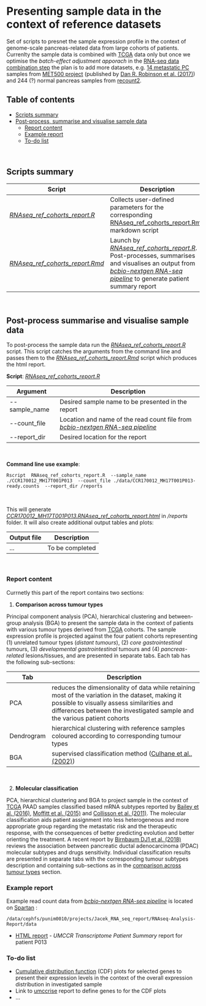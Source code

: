 # Presenting sample data in the context of reference datasets

Set of scripts to presnet the sample expression profile in the context of genome-scale pancreas-related data from large cohorts of patients. Currenlty the sample data is combined with [TCGA](https://cancergenome.nih.gov/) data only but once we optimise the *batch-effect adjustment apporach* in the [RNA-seq data combination step](https://github.com/umccr/RNA-seq-analysis/tree/master/readcount-analysis) the plan is to add more datasets, e.g. [14 metastatic PC](https://met500.path.med.umich.edu/datasets) samples from [MET500 project](https://met500.path.med.umich.edu/) (published by [Dan R. Robinson et al. (2017)](https://www-nature-com.ezp.lib.unimelb.edu.au/articles/nature23306)) and 244 (?) normal pancreas samples from [recount2](https://www.bioconductor.org/help/course-materials/2017/BioC2017/Day1/Workshops/RNAseq/doc/recount-workshop.html).


## Table of contents

<!-- vim-markdown-toc GFM -->
* [Scripts summary](#scripts-summary)
* [Post-process, summarise and visualise sample data](#post-process-summarise-and-visualise-sample-data)
  * [Report content](#report-content)
  * [Example report](#example-report)
  * [To-do list](#to-do-list)


<!-- vim-markdown-toc -->
<br>


## Scripts summary

Script | Description | Packages
------------ | ------------ | ------------
*[RNAseq_ref_cohorts_report.R](RNAseq_ref_cohorts_report.R)* | Collects user-defined parameters for the corresponding [RNAseq_ref_cohorts_report.Rmd](RNAseq_ref_cohorts_report.Rmd) markdown script |  *[optparse](https://cran.r-project.org/web/packages/optparse/optparse.pdf)* <br> *[knitr](https://cran.r-project.org/web/packages/knitr/knitr.pdf)*
*[RNAseq_ref_cohorts_report.Rmd](RNAseq_ref_cohorts_report.Rmd)* | Launch by *[RNAseq_ref_cohorts_report.R](RNAseq_ref_cohorts_report.R)*. Post-processes, summarises and visualises an output from *[bcbio-nextgen RNA-seq pipeline](https://bcbio-nextgen.readthedocs.io/en/latest/contents/pipelines.html#rna-seq)* to generate patient summary report <br> | *[edgeR](https://bioconductor.org/packages/release/bioc/html/edgeR.html)* <br> *[preprocessCore](https://www.bioconductor.org/packages/release/bioc/html/preprocessCore.html)* <br> *[plotly](https://plot.ly/r/)* <br> *[ClassDiscovery](https://cran.r-project.org/web/packages/ClassDiscovery/index.html)* <br> *[plotly](https://plot.ly/r/)* <br> *[made4](https://bioconductor.org/packages/release/bioc/html/made4.html)* <br> *[ade4](https://cran.r-project.org/web/packages/ade4/index.html)*
<br />


## Post-process summarise and visualise sample data

To post-process the sample data run the *[RNAseq_ref_cohorts_report.R](RNAseq_ref_cohorts_report.R)* script. This script catches the arguments from the command line and passes them to the *[RNAseq_ref_cohorts_report.Rmd](RNAseq_ref_cohorts_report.Rmd)* script which produces the html report.

**Script**: *[RNAseq_ref_cohorts_report.R](RNAseq_ref_cohorts_report.R)*

Argument | Description
------------ | ------------
--sample_name | Desired sample name to be presented in the report
--count_file | Location and name of the read count file from *[bcbio-nextgen RNA-seq pipeline](https://bcbio-nextgen.readthedocs.io/en/latest/contents/pipelines.html#rna-seq)*
--report_dir | Desired location for the report
<br />

**Command line use example**:

```
Rscript  RNAseq_ref_cohorts_report.R  --sample_name ./CCR170012_MH17T001P013  --count_file ./data/CCR170012_MH17T001P013-ready.counts  --report_dir /reports
```
<br>

This will generate *[CCR170012_MH17T001P013.RNAseq_ref_cohorts_report.html](../reports/CCR170012_MH17T001P013.RNAseq_ref_cohorts_report.html)* in */reports* folder. It will also create additional output tables and plots:

Output file | Description
------------ | -----------
... | To be completed
<br />

### Report content

Currnetly this part of the report contains two sections:

1. **Comparison across tumour types**

Principal component analysis (PCA), hierarchical clustering and between-group analysis (BGA) to present the sample data in the context of patients with various tumour types derived from [TCGA](https://cancergenome.nih.gov/) cohorts. The sample expression profile is projected against the four patient cohorts representing (1) unrelated tumour types (*distant tumours*), (2) *core gastrointestinal* tumours, (3) *developmental gastrointestinal* tumours and (4) *pancreas-related* lesions/tissues, and are presented in separate tabs. Each tab has the following sub-sections:

Tab | Description
------------ | -----------
PCA | reduces the dimensionality of data while retaining most of the variation in the dataset, making it possible to visually assess similarities and differences between the investigated sample and the various patient cohorts
Dendrogram | hierarchical clustering with reference samples coloured according to corresponding tumour types
BGA | supervised classification method ([Culhane et al., (2002)](https://www.ncbi.nlm.nih.gov/pubmed/12490444))
<br />



2. **Molecular classification**

PCA, hierarchical clustering and BGA to project sample in the context of [TCGA](https://cancergenome.nih.gov/) PAAD samples classified based mRNA subtypes reported by [Bailey et al. (2016)](https://www.ncbi.nlm.nih.gov/pubmed/26909576), [Moffitt et al. (2015)](https://www.ncbi.nlm.nih.gov/pubmed/26343385) and [Collisson et al. (2011)](https://www.ncbi.nlm.nih.gov/pubmed/21460848). The molecular classification aids patient assignment into less heterogeneous and more appropriate group regarding the metastatic risk and the therapeutic response, with the consequences of better predicting evolution and better orienting the treatment. A recent report by [Birnbaum DJ1 et al. (2018)](https://www.ncbi.nlm.nih.gov/pubmed/29499330) reviews the association between pancreatic ductal adenocarcinoma (PDAC) molecular subtypes and drugs sensitivity. Individual classification results are presented in separate tabs with the corresponding tumour subtypes description and containing sub-sections as in the [comparison across tumour types](#report-content) section.
	

### Example report

Example read count data from *[bcbio-nextgen RNA-seq pipeline](https://bcbio-nextgen.readthedocs.io/en/latest/contents/pipelines.html#rna-seq)* is located on [Spartan](https://dashboard.hpc.unimelb.edu.au/) :

```
/data/cephfs/punim0010/projects/Jacek_RNA_seq_report/RNAseq-Analysis-Report/data
```

* [HTML report](../reports/CCR170012_MH17T001P013.RNAseq_ref_cohorts_report.html) - *UMCCR Transcriptome Patient Summary* report for patient P013

### To-do list

* [Cumulative distribution function](https://en.wikipedia.org/wiki/Cumulative_distribution_function) (CDF) plots for selected genes to present their expression levels in the context of the overall expression distribution in investigated sample
* Link to [umccrise](https://github.com/umccr/umccrise) report to define genes to for the  CDF plots
* ...
